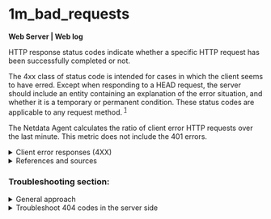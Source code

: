 # 1m_bad_requests

**Web Server | Web log**

HTTP response status codes indicate whether a specific HTTP request has been successfully completed
or not.

The 4xx class of status code is intended for cases in which the client seems to have erred. Except
when responding to a HEAD request, the server should include an entity containing an explanation of
the error situation, and whether it is a temporary or permanent condition. These status codes are
applicable to any request
method. <sup>[1](https://datatracker.ietf.org/doc/html/rfc2616#section-10.4) </sup>

The Netdata Agent calculates the ratio of client error HTTP requests over the last minute. This
metric does not include the 401 errors.

<details>
  <summary>Client error responses (4XX) </summary>

The client error codes below contain the descriptions as provided by Mozilla. <sup>
[2](https://developer.mozilla.org/en-US/docs/Web/HTTP/Status#client_error_responses)
</sup>

- _400 Bad Request_: The server could not understand the request due to invalid syntax.

- _401 Unauthorized_: Although the HTTP standard specifies "unauthorized", semantically this
  response means "unauthenticated". That is, the client must authenticate itself to get the
  requested response.

- _402 Payment Required_: This response code is reserved for future use. The initial aim for
  creating this code was using it for digital payment systems, however this status code is used very
  rarely and no standard convention exists.

- _403 Forbidden_: The client does not have access rights to the content; that is, it is
  unauthorized, so the server is refusing to give the requested resource. Unlike 401 Unauthorized,
  the client's identity is known to the server.

- _404 Not Found_: The server can not find the requested resource. In the browser, this means the
  URL is not recognized. In an API, this can also mean that the endpoint is valid but the resource
  itself does not exist. Servers may also send this response instead of 403 Forbidden to hide the
  existence of a resource from an unauthorized client. This response code is probably the most well
  known due to its frequent occurrence on the web.

- _405 Method Not Allowed_: The request method is known by the server but is not supported by the
  target resource. For example, an API may not allow calling DELETE to remove a resource.

- _406 Not Acceptable_: This response is sent when the web server, after performing server-driven
  content negotiation, doesn't find any content that conforms to the criteria given by the user
  agent.

- _407 Proxy Authentication Required_: This is similar to 401 Unauthorized but authentication is
  needed to be done by a proxy.

- _408 Request Timeout_: This response is sent on an idle connection by some servers, even without
  any previous request by the client. It means that the server would like to shut down this unused
  connection. This response is used much more since some browsers, like Chrome, Firefox 27+, or IE9,
  use HTTP pre-connection mechanisms to speed up surfing. Also note that some servers merely shut
  down the connection without sending this message.

- _409 Conflict_: This response is sent when a request conflicts with the current state of the
  server.

- _410 Gone_: This response is sent when the requested content has been permanently deleted from
  server, with no forwarding address. Clients are expected to remove their caches and links to the
  resource. The HTTP specification intends this status code to be used for "limited-time,
  promotional services". APIs should not feel compelled to indicate resources that have been deleted
  with this status code.

- _411 Length Required_: Server rejected the request because the Content-Length header field is not
  defined and the server requires it.

- _412 Precondition Failed_: The client has indicated preconditions in its headers which the server
  does not meet.

- _413 Payload Too Large_: Request entity is larger than limits defined by server. The server might
  close the connection or return an Retry-After header field.

- _414 URI Too Long_: The URI requested by the client is longer than the server is willing to
  interpret.

- _415 Unsupported Media Type_: The media format of the requested data is not supported by the
  server, so the server is rejecting the request.

- _416 Range Not Satisfiable_: The range specified by the Range header field in the request cannot
  be fulfilled. It's possible that the range is outside the size of the target URI's data.

- _417 Expectation Failed_: This response code means the expectation indicated by the Expect request
  header field cannot be met by the server.

- _418 I'm a teapot_: The server refuses the attempt to brew coffee with a teapot.

- _421 Misdirected Request_: The request was directed at a server that is not able to produce a
  response. This can be sent by a server that is not configured to produce responses for the
  combination of scheme and authority that are included in the request URI.

- _422 Unprocessable Entity (WebDAV)_:
  The request was well-formed but was unable to be followed due to semantic errors.

- _423 Locked (WebDAV)_:
  The resource that is being accessed is locked.

- _424 Failed Dependency (WebDAV)_:
  The request failed due to failure of a previous request.

- _425 Too Early_: Indicates that the server is unwilling to risk processing a request that might be
  replayed.

- _426 Upgrade Required_: The server refuses to perform the request using the current protocol but
  might be willing to do so after the client upgrades to a different protocol. The server sends an
  Upgrade header in a 426 response to indicate the required protocol(s).

- _428 Precondition Required_: The origin server requires the request to be conditional. This
  response is intended to prevent the 'lost update' problem, where a client GETs a resource's state,
  modifies it and PUTs it back to the server, when meanwhile a third party has modified the state on
  the server, leading to a conflict.

- _429 Too Many Requests_: The user has sent too many requests in a given amount of time ("rate
  limiting").

- _431 Request Header Fields Too Large_: The server is unwilling to process the request because its
  header fields are too large. The request may be resubmitted after reducing the size of the request
  header fields.

- _451 Unavailable For Legal Reasons_: The user agent requested a resource that cannot legally be
  provided, such as a web page censored by a government.

</details>

<details>
  <summary>References and sources</summary>

1. [https://datatracker.ietf.org/doc/html/rfc2616#section-10.4](https://datatracker.ietf.org/doc/html/rfc2616#section-10.4)
2. [https://developer.mozilla.org/en-US/docs/Web/HTTP/Status#client_error_responses](https://developer.mozilla.org/en-US/docs/Web/HTTP/Status#client_error_responses)

</details>

### Troubleshooting section:

<details>
<summary>General approach</summary>


To identify the HTTP response code your web server sends back: 

1. Open the Netdata dashboard.
2. Inspect the `detailed_response_codes` chart for your web server. This chart keeps
track of exactly what error codes your web server sends out.

You should also check server logs for more details about how the server is handling the requests.
For example, web servers such as Apache or Nginx produce two files called access.log and error.log
(by default under `/var/log/{nginx, apache2}/{access.log, error.log}`)

</details>

<details>
<summary>Troubleshoot 404 codes in the server side </summary>

The 404 requests indicate outdated links on your website or in other websites that redirect to your website. 
To check for dead links on your on website, use a `broken link checker` software periodically.

</details>
